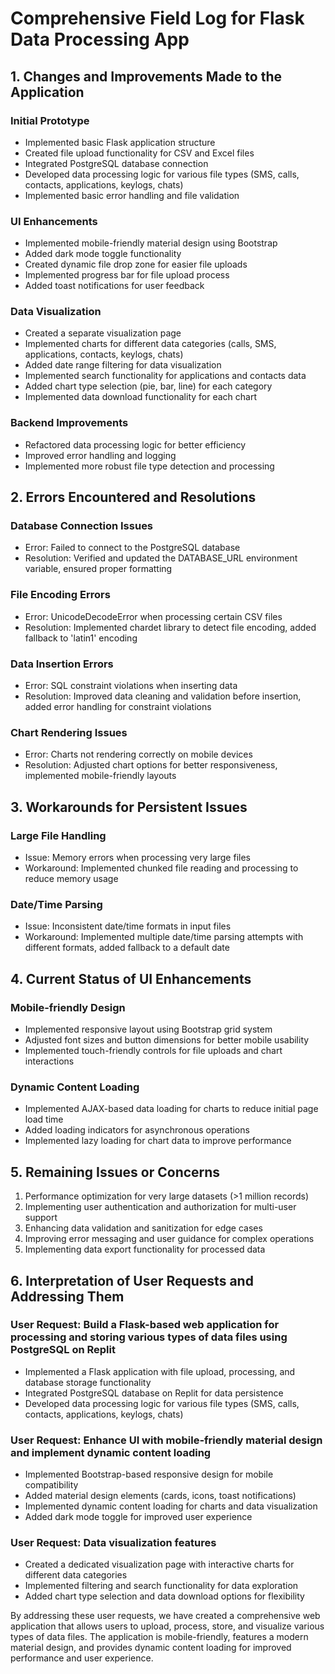 # Comprehensive Field Log for Flask Data Processing App

## 1. Changes and Improvements Made to the Application

### Initial Prototype
- Implemented basic Flask application structure
- Created file upload functionality for CSV and Excel files
- Integrated PostgreSQL database connection
- Developed data processing logic for various file types (SMS, calls, contacts, applications, keylogs, chats)
- Implemented basic error handling and file validation

### UI Enhancements
- Implemented mobile-friendly material design using Bootstrap
- Added dark mode toggle functionality
- Created dynamic file drop zone for easier file uploads
- Implemented progress bar for file upload process
- Added toast notifications for user feedback

### Data Visualization
- Created a separate visualization page
- Implemented charts for different data categories (calls, SMS, applications, contacts, keylogs, chats)
- Added date range filtering for data visualization
- Implemented search functionality for applications and contacts data
- Added chart type selection (pie, bar, line) for each category
- Implemented data download functionality for each chart

### Backend Improvements
- Refactored data processing logic for better efficiency
- Improved error handling and logging
- Implemented more robust file type detection and processing

## 2. Errors Encountered and Resolutions

### Database Connection Issues
- Error: Failed to connect to the PostgreSQL database
- Resolution: Verified and updated the DATABASE_URL environment variable, ensured proper formatting

### File Encoding Errors
- Error: UnicodeDecodeError when processing certain CSV files
- Resolution: Implemented chardet library to detect file encoding, added fallback to 'latin1' encoding

### Data Insertion Errors
- Error: SQL constraint violations when inserting data
- Resolution: Improved data cleaning and validation before insertion, added error handling for constraint violations

### Chart Rendering Issues
- Error: Charts not rendering correctly on mobile devices
- Resolution: Adjusted chart options for better responsiveness, implemented mobile-friendly layouts

## 3. Workarounds for Persistent Issues

### Large File Handling
- Issue: Memory errors when processing very large files
- Workaround: Implemented chunked file reading and processing to reduce memory usage

### Date/Time Parsing
- Issue: Inconsistent date/time formats in input files
- Workaround: Implemented multiple date/time parsing attempts with different formats, added fallback to a default date

## 4. Current Status of UI Enhancements

### Mobile-friendly Design
- Implemented responsive layout using Bootstrap grid system
- Adjusted font sizes and button dimensions for better mobile usability
- Implemented touch-friendly controls for file uploads and chart interactions

### Dynamic Content Loading
- Implemented AJAX-based data loading for charts to reduce initial page load time
- Added loading indicators for asynchronous operations
- Implemented lazy loading for chart data to improve performance

## 5. Remaining Issues or Concerns

1. Performance optimization for very large datasets (>1 million records)
2. Implementing user authentication and authorization for multi-user support
3. Enhancing data validation and sanitization for edge cases
4. Improving error messaging and user guidance for complex operations
5. Implementing data export functionality for processed data

## 6. Interpretation of User Requests and Addressing Them

### User Request: Build a Flask-based web application for processing and storing various types of data files using PostgreSQL on Replit
- Implemented a Flask application with file upload, processing, and database storage functionality
- Integrated PostgreSQL database on Replit for data persistence
- Developed data processing logic for various file types (SMS, calls, contacts, applications, keylogs, chats)

### User Request: Enhance UI with mobile-friendly material design and implement dynamic content loading
- Implemented Bootstrap-based responsive design for mobile compatibility
- Added material design elements (cards, icons, toast notifications)
- Implemented dynamic content loading for charts and data visualization
- Added dark mode toggle for improved user experience

### User Request: Data visualization features
- Created a dedicated visualization page with interactive charts for different data categories
- Implemented filtering and search functionality for data exploration
- Added chart type selection and data download options for flexibility

By addressing these user requests, we have created a comprehensive web application that allows users to upload, process, store, and visualize various types of data files. The application is mobile-friendly, features a modern material design, and provides dynamic content loading for improved performance and user experience.
